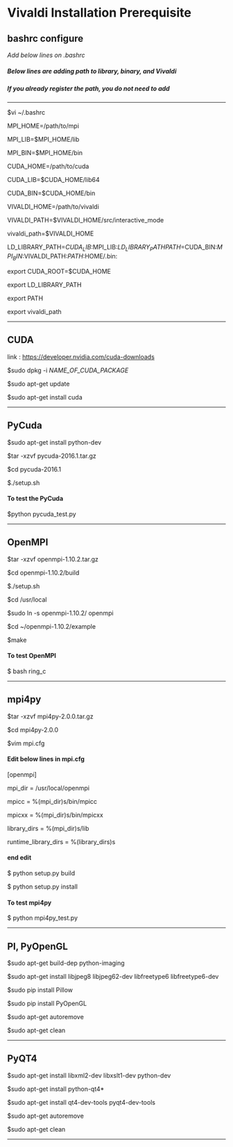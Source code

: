 Vivaldi Installation Prerequisite
=====================

bashrc configure
--------------------


*Add below lines on .bashrc*
##### Below lines are adding path to library, binary, and Vivaldi
##### If you already register the path, you do not need to add
                            
- - -
$vi ~/.bashrc

MPI_HOME=/path/to/mpi

MPI_LIB=$MPI_HOME/lib

MPI_BIN=$MPI_HOME/bin

CUDA_HOME=/path/to/cuda



CUDA_LIB=$CUDA_HOME/lib64

CUDA_BIN=$CUDA_HOME/bin


VIVALDI_HOME=/path/to/vivaldi

VIVALDI_PATH=$VIVALDI_HOME/src/interactive_mode

vivaldi_path=$VIVALDI_HOME

LD_LIBRARY_PATH=$CUDA_LIB:$MPI_LIB:$LD_LIBRARY_PATH
PATH=$CUDA_BIN:$MPI_BIN:$VIVALDI_PATH:$PATH:$HOME/.bin:

export CUDA_ROOT=$CUDA_HOME

export LD_LIBRARY_PATH

export PATH

export vivaldi_path


- - -

CUDA
-------------
link : https://developer.nvidia.com/cuda-downloads

$sudo dpkg -i *NAME_OF_CUDA_PACKAGE*

$sudo apt-get update

$sudo apt-get install cuda

- - -

PyCuda
-------------
$sudo apt-get install python-dev

$tar -xzvf pycuda-2016.1.tar.gz

$cd pycuda-2016.1

$./setup.sh

#### To test the PyCuda

$python pycuda_test.py
- - -


OpenMPI
---------------
$tar -xzvf openmpi-1.10.2.tar.gz

$cd openmpi-1.10.2/build

$./setup.sh

$cd /usr/local

$sudo ln -s openmpi-1.10.2/ openmpi

$cd ~/openmpi-1.10.2/example

$make

#### To test OpenMPI

$ bash ring_c
- - -


mpi4py
----------------
$tar -xzvf mpi4py-2.0.0.tar.gz

$cd mpi4py-2.0.0

$vim mpi.cfg

#### Edit below lines in mpi.cfg
[openmpi]

mpi_dir          	= /usr/local/openmpi

mpicc            	= %(mpi_dir)s/bin/mpicc

mpicxx           	= %(mpi_dir)s/bin/mpicxx

library_dirs     	= %(mpi_dir)s/lib

runtime_library_dirs = %(library_dirs)s

#### end edit

$ python setup.py build

$ python setup.py install

#### To test  mpi4py

$ python mpi4py_test.py
- - -


PI, PyOpenGL
-------------
$sudo apt-get build-dep python-imaging

$sudo apt-get install libjpeg8 libjpeg62-dev libfreetype6 libfreetype6-dev

$sudo pip install Pillow

$sudo pip install PyOpenGL

$sudo apt-get autoremove

$sudo apt-get clean

- - -

PyQT4
---------------
$sudo apt-get install libxml2-dev libxslt1-dev python-dev

$sudo apt-get install python-qt4*

$sudo apt-get install qt4-dev-tools pyqt4-dev-tools

$sudo apt-get autoremove

$sudo apt-get clean

- - -

